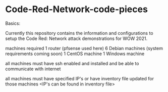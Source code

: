 # Code-Red-Network-code-pieces

Basics:

Currently this repository contains the information and configurations to setup the Code Red: Network attack
 demonstrations for WOW 2021.

machines required
1 router (pfsense used here)
6 Debian machines (system requirements coming soon)
1 CentOS machine 
1 Windows machine

all machines must have ssh enabled and installed and be able to communicate with internet

all machines must have specified IP's or have inventory file updated for those machines
<IP's can be found in inventory file>

